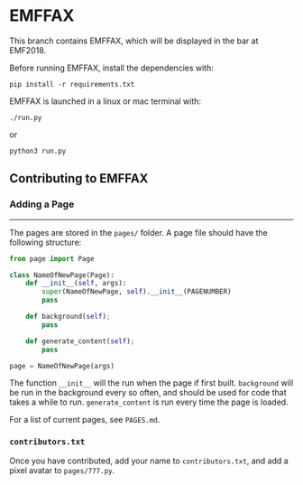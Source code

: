 # EMFFAX
This branch contains EMFFAX, which will be displayed in the bar at EMF2018.

Before running EMFFAX, install the dependencies with:

```shell
pip install -r requirements.txt
```

EMFFAX is launched in a linux or mac terminal with:

```shell
./run.py
```

or

```shell
python3 run.py
```

## Contributing to EMFFAX
### Adding a Page
- - - - - - -
The pages are stored in the `pages/` folder. A page file should have the following structure:

```python
from page import Page

class NameOfNewPage(Page):
    def __init__(self, args):
        super(NameOfNewPage, self).__init__(PAGENUMBER)
        pass

    def background(self);
        pass

    def generate_content(self);
        pass

page = NameOfNewPage(args)
```

The function `__init__` will the run when the page if first built. `background` will be run in the background every so often,
and should be used for code that takes a while to run. `generate_content` is run every time the page is loaded.

For a list of current pages, see `PAGES.md`.

### `contributors.txt`
Once you have contributed, add your name to `contributors.txt`, and add a pixel avatar to `pages/777.py`.
